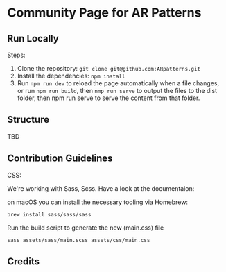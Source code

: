 # Community Page for AR Patterns

## Run Locally

Steps:

1. Clone the repository: `git clone git@github.com:ARpatterns.git`
2. Install the dependencies: `npm install`
3. Run `npm run dev` to reload the page automatically when a file changes, or run `npm run build`, then `nmp run serve` to output the files to the dist folder, then npm run serve to serve the content from that folder.

## Structure

TBD

## Contribution Guidelines

CSS: 

We're working with Sass, Scss. Have a look at the documentaion: 

on macOS you can install the necessary tooling via Homebrew:

```
brew install sass/sass/sass

```

Run the build script to generate the new (main.css) file

```
sass assets/sass/main.scss assets/css/main.css
```

## Credits
